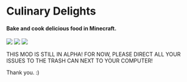 # Culinary Delights
#### Bake and cook delicious food in Minecraft.
![](http://img.shields.io/badge/build-Alpha--56-red.svg)
![](http://img.shields.io/badge/version-0.0.56-yellow.svg)
![](http://img.shields.io/badge/MC--Version-1.11.2-green.svg)

THIS MOD IS STILL IN ALPHA! FOR NOW, PLEASE DIRECT ALL YOUR ISSUES TO THE TRASH CAN NEXT TO YOUR COMPUTER!

Thank you. :)
